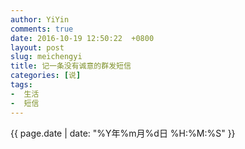 ```yaml
---
author: YiYin
comments: true
date: 2016-10-19 12:50:22  +0800
layout: post
slug: meichengyi
title: 记一条没有诚意的群发短信
categories: [说]
tags:
-  生活
-  短信
---
```

<div class="saying">
<div class="timestamp">{{ page.date | date: "%Y年%m月%d日 %H:%M:%S" }}</div>

<img src="/public/images/meichengyi.jpg" alt="" title="图片为农行短信截图">

</div>